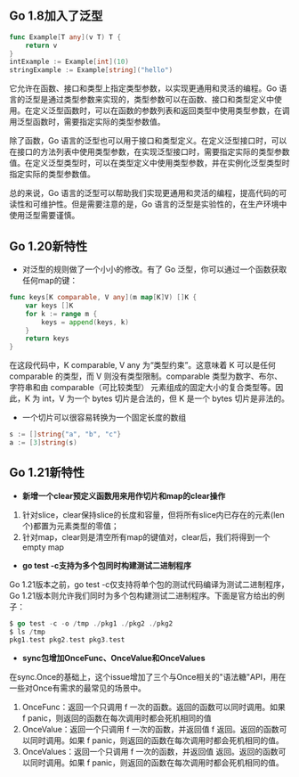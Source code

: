 ## Go 1.8加入了泛型

```go
func Example[T any](v T) T {
    return v
}
intExample := Example[int](10)
stringExample := Example[string]("hello")
```

它允许在函数、接口和类型上指定类型参数，以实现更通用和灵活的编程。Go 语言的泛型是通过类型参数来实现的，类型参数可以在函数、接口和类型定义中使用。在定义泛型函数时，可以在函数的参数列表和返回类型中使用类型参数，在调用泛型函数时，需要指定实际的类型参数值。

除了函数，Go 语言的泛型也可以用于接口和类型定义。在定义泛型接口时，可以在接口的方法列表中使用类型参数，在实现泛型接口时，需要指定实际的类型参数值。在定义泛型类型时，可以在类型定义中使用类型参数，并在实例化泛型类型时指定实际的类型参数值。

总的来说，Go 语言的泛型可以帮助我们实现更通用和灵活的编程，提高代码的可读性和可维护性。但是需要注意的是，Go 语言的泛型是实验性的，在生产环境中使用泛型需要谨慎。

## Go 1.20新特性

- 对泛型的规则做了一个小小的修改。有了 Go 泛型，你可以通过一个函数获取任何map的键：


```go
func keys[K comparable, V any](m map[K]V) []K {
    var keys []K
    for k := range m {
        keys = append(keys, k)
    }
    return keys
}
```


在这段代码中，K comparable, V any 为“类型约束”。这意味着 K 可以是任何 comparable 的类型，而 V 则没有类型限制。comparable 类型为数字、布尔、字符串和由 comparable（可比较类型） 元素组成的固定大小的复合类型等。因此，K 为 int，V 为一个 bytes 切片是合法的，但 K 是一个 bytes 切片是非法的。

- 一个切片可以很容易转换为一个固定长度的数组

```go
s := []string{"a", "b", "c"}
a := [3]string(s)
```

## Go 1.21新特性

- **新增一个clear预定义函数用来用作切片和map的clear操作**

1. 针对slice，clear保持slice的长度和容量，但将所有slice内已存在的元素(len个)都置为元素类型的零值；
2. 针对map，clear则是清空所有map的键值对，clear后，我们将得到一个empty map

- **go test -c支持为多个包同时构建测试二进制程序**

Go 1.21版本之前，go test -c仅支持将单个包的测试代码编译为测试二进制程序，Go 1.21版本则允许我们同时为多个包构建测试二进制程序。下面是官方给出的例子：

```go
$ go test -c -o /tmp ./pkg1 ./pkg2 ./pkg2
$ ls /tmp
pkg1.test pkg2.test pkg3.test
```

- **sync包增加OnceFunc、OnceValue和OnceValues**

在sync.Once的基础上，这个issue增加了三个与Once相关的"语法糖"API，用在一些对Once有需求的最常见的场景中。

1. OnceFunc：返回一个只调用 f 一次的函数。返回的函数可以同时调用。如果 f panic，则返回的函数在每次调用时都会死机相同的值
2. OnceValue：返回一个只调用 f 一次的函数，并返回值 f 返回。返回的函数可以同时调用。如果 f panic，则返回的函数在每次调用时都会死机相同的值。
3. OnceValues：返回一个只调用 f 一次的函数，并返回值 返回。返回的函数可以同时调用。如果 f panic，则返回的函数在每次调用时都会死机相同的值。